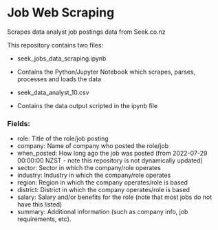 # Job Web Scraping
 Scrapes data analyst job postings data from Seek.co.nz

This repository contains two files:
* seek_jobs_data_scraping.ipynb
 - Contains the Python/Jupyter Notebook which scrapes, parses, processes and loads the data
* seek_data_analyst_10.csv
 - Contains the data output scripted in the ipynb file

### Fields:
* role: Title of the role/job posting
* company: Name of company who posted the role/job
* when_posted: How long ago the job was posted (from 2022-07-29 00:00:00 NZST - note this repository is not dynamically updated)
* sector: Sector in which the company/role operates
* industry: Industry in which the company/role operates
* region: Region in which the company operates/role is based
* district: District in which the company operates/role is based
* salary: Salary and/or benefits for the role (note that most jobs do not have this listed)
* summary: Additional information (such as company info, job requirements, etc).
